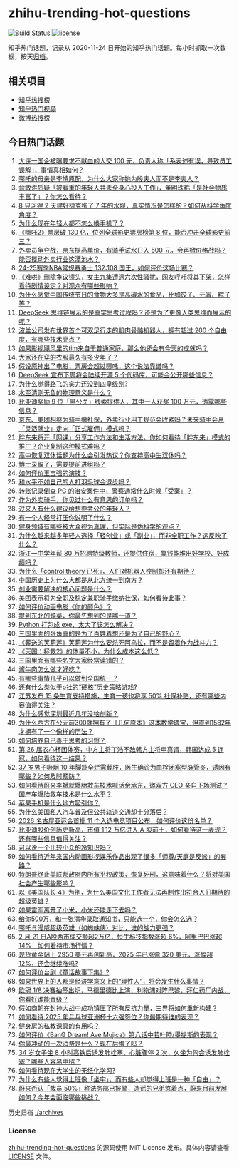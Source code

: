 # zhihu-trending-hot-questions

[![Build Status](https://github.com/justjavac/zhihu-trending-hot-questions/workflows/ci/badge.svg?branch=master)](https://github.com/justjavac/zhihu-trending-hot-questions/actions)
[![license](https://img.shields.io/github/license/justjavac/zhihu-trending-hot-questions)](https://github.com/justjavac/zhihu-trending-hot-questions/blob/master/LICENSE)

知乎热门话题，记录从 2020-11-24
日开始的知乎热门话题。每小时抓取一次数据，按天[归档](./archives)。

## 相关项目

- [知乎热搜榜](https://github.com/justjavac/zhihu-trending-top-search)
- [知乎热门视频](https://github.com/justjavac/zhihu-trending-hot-video)
- [微博热搜榜](https://github.com/justjavac/weibo-trending-hot-search)

## 今日热门话题

<!-- BEGIN -->
<!-- 最后更新时间 Sat Feb 22 2025 14:19:15 GMT+0800 (China Standard Time) -->

1. [大连一国企被曝要求不献血的人交 100 元，负责人称「系表述有误，导致员工误解」，事情真相如何？](https://www.zhihu.com/question/12935897562)
1. [哪吒的母亲是李靖原配，为什么大家称她为殷夫人而不是李夫人？](https://www.zhihu.com/question/351874821)
1. [俞敏洪质疑「被看重的年轻人并未全身心投入工作」，董明珠称「是社会物质丰富了」？你怎么看待？](https://www.zhihu.com/question/12921707799)
1. [8 只河狸 2 天建好捷克拖了 7 年的水坝，真实情况是怎样的？如何从科学角度角度？](https://www.zhihu.com/question/12159319795)
1. [为什么现在年轻人都不怎么换手机了？](https://www.zhihu.com/question/4987072286)
1. [《哪吒2》票房破 130 亿，位列全球影史票房榜第 8 位，能否冲击全球影史前三？](https://www.zhihu.com/question/12966983763)
1. [外卖员争夺战，京东提高单价，有骑手试水日入 500 元，会再掀价格战吗？能否搅动外卖行业这潭池水？](https://www.zhihu.com/question/12986130149)
1. [24-25赛季NBA常规赛勇士 132:108 国王，如何评价这场比赛？](https://www.zhihu.com/question/13000486605)
1. [《难哄》删除争议镜头，女主九集遭遇六次性骚扰，网友呼吁将其下架，怎样看待剧情设定？对观众有哪些影响？](https://www.zhihu.com/question/12933772130)
1. [为什么感觉中国传统节日的食物大多是高碳水的食品，比如饺子、元宵、粽子等？](https://www.zhihu.com/question/12618551139)
1. [DeepSeek 思维链展示的是真实思考过程吗？还是为了更像人类思维而展示的呢？](https://www.zhihu.com/question/12636871054)
1. [波兰公司发布世界首个可双足行走的肌肉骨骼机器人，拥有超过 200 个自由度，有哪些技术亮点？](https://www.zhihu.com/question/12901010321)
1. [如果影视飓风里的tim来自于普通家庭，那么他还会有今天的成就吗？](https://www.zhihu.com/question/653969518)
1. [大家还在穿的衣服最久有多少年了？](https://www.zhihu.com/question/11579807548)
1. [假设原神出了电影，票房会超过哪吒，这个说法靠谱吗？](https://www.zhihu.com/question/12966979085)
1. [DeepSeek 宣布下周将会陆续开源 5 个代码库，可能会公开哪些信息？](https://www.zhihu.com/question/12916806457)
1. [为什么觉得路飞的实力还没到四皇级别?](https://www.zhihu.com/question/628458304)
1. [水至清则无鱼的物理意义是什么？](https://www.zhihu.com/question/12893394441)
1. [比亚迪奖励 9 位「黑公关」线索提供人，其中一人获奖 100 万元，透露哪些信息？](https://www.zhihu.com/question/12791848314)
1. [京东、美团相继为骑手缴社保，外卖行业用工规范会收紧吗？未来骑手会从「灵活就业」走向「正式雇佣」模式吗？](https://www.zhihu.com/question/12817892568)
1. [胖东来将开「网课」分享工作方法和生活方法，你如何看待「胖东来」模式的推广？企业复制这种模式难吗？](https://www.zhihu.com/question/11925817910)
1. [高中恢复双休话题为什么会引发热议？你支持高中生双休吗？](https://www.zhihu.com/question/12499739338)
1. [博士录取了，需要提前进组吗？](https://www.zhihu.com/question/12515239724)
1. [如何评价王宝强的演技？](https://www.zhihu.com/question/21585670)
1. [和水平不如自己的人打羽毛球会退步吗？](https://www.zhihu.com/question/402651238)
1. [转账记录倒查 PC 的治安案件中，警察通常什么时候「受案」？](https://www.zhihu.com/question/11678365954)
1. [作为外卖骑手，你见过什么有意思的订单吗？](https://www.zhihu.com/question/644899246)
1. [过来人有什么建议给想要考公的年轻人？](https://www.zhihu.com/question/11378486173)
1. [有一个人经常打压你说明了什么？](https://www.zhihu.com/question/664931367)
1. [健身领域有哪些被大众视为真理，但实际是伪科学的观点？](https://www.zhihu.com/question/12377440590)
1. [为什么越来越多年轻人选择「轻创业」或「副业」，而非全职工作？这反映了什么？](https://www.zhihu.com/question/12559861716)
1. [浙江一中学年薪 80 万招聘特级教师，还提供住宿，靠钱能堆出好学校、好成绩吗？](https://www.zhihu.com/question/12933914107)
1. [为什么「control theory 已死」，人们对机器人控制却还有期待？](https://www.zhihu.com/question/315551457)
1. [中国历史上为什么大都是从北方统一到南方？](https://www.zhihu.com/question/21035803)
1. [创业需要解决的核心问题是什么？](https://www.zhihu.com/question/12788004521)
1. [美团表示将为全职及稳定兼职骑手缴纳社保，如何看待此事？](https://www.zhihu.com/question/12748327160)
1. [如何评价动画电影《你的颜色》？](https://www.zhihu.com/question/12513816759)
1. [提到东北的炖菜，你最先想到的是哪一道？](https://www.zhihu.com/question/659378849)
1. [Python 打包成 exe，太大了该怎么解决？](https://www.zhihu.com/question/281858271)
1. [三国里面的张角真的是为了百姓着想还是为了自己的野心？](https://www.zhihu.com/question/576408832)
1. [《葬送的芙莉莲》芙莉莲为什么要杀死阿乌拉，而不是留着作为战斗力？](https://www.zhihu.com/question/637631549)
1. [《天国：拯救2》的体量不小，为什么成本这么低？](https://www.zhihu.com/question/12665047261)
1. [三国里面有哪些名字大家经常读错的？](https://www.zhihu.com/question/27669395)
1. [酱牛肉怎么做才好吃？](https://www.zhihu.com/question/48557567)
1. [有哪些事情几乎可以做到全国统一？](https://www.zhihu.com/question/389592551)
1. [还有什么类似于p社的“硬核”历史策略游戏?](https://www.zhihu.com/question/322438558)
1. [江苏发布 15 条生育支持措施，生育一孩也将享 50% 社保补贴，还有哪些内容值得关注？](https://www.zhihu.com/question/12854488855)
1. [为什么感觉深圳最近几年没啥创新？](https://www.zhihu.com/question/12532778146)
1. [为什么西方在公元前300就拥有了《几何原本》这本数学瑰宝，但直到1582年才拥有了一个像样的历法？](https://www.zhihu.com/question/12593006245)
1. [如何培养自己善于思考的习惯？](https://www.zhihu.com/question/660646195)
1. [第 26 届农心杯团体赛，中方主将丁浩不敌韩方主将申真谞，韩国达成 5 连冠，如何看待这一结果？](https://www.zhihu.com/question/12936962751)
1. [37 岁男子吸烟 10 年脚趾全烂需截肢，医生确诊为血栓闭塞型脉管炎，诱因有哪些？如何及时预防？](https://www.zhihu.com/question/12803420453)
1. [如何看待蔚来李斌就爆胎救车技术喊话余承东，邀双方 CEO 亲自下场测试？国产车爆胎救车技术是什么水平？](https://www.zhihu.com/question/12876930252)
1. [苹果手机是什么地方吸引你？](https://www.zhihu.com/question/360789596)
1. [为什么美国私人汽车普及但公共轨道交通却十分落后？](https://www.zhihu.com/question/35770844)
1. [2026 名古屋亚运会首批 11 个入选电竞项目公布，如何评价这份名单？](https://www.zhihu.com/question/12890748409)
1. [比亚迪股价创历史新高，市值 1.12 万亿进入 A 股前十，如何看待这一表现？还有哪些信息值得关注？](https://www.zhihu.com/question/12904073251)
1. [可以说一个比较小众的冷知识吗？](https://www.zhihu.com/question/784489052)
1. [如何看待近年来国内动画影视娱乐作品出现了很多「师尊/天庭是反派」的套路？](https://www.zhihu.com/question/12707185407)
1. [特朗普终止美联邦政府内所有平权政策，恢复死刑，这意味着什么？将对美国社会产生哪些影响？](https://www.zhihu.com/question/12891094175)
1. [以《美国队长 4》为例，为什么美国文化工作者无法再制作出符合人们期待的超级英雄？](https://www.zhihu.com/question/12801624842)
1. [如果雷军离开了小米，小米还能走下去吗？](https://www.zhihu.com/question/531183568)
1. [给你500万，和一张清华录取通知书，只能选一个，你会怎么选？](https://www.zhihu.com/question/12413384269)
1. [哪吒与漫威超级英雄（如蜘蛛侠）对比，谁的战力更强？](https://www.zhihu.com/question/11740653238)
1. [2 月 21 日A股两市成交额超2万亿，恒生科技指数涨超 6%，阿里巴巴涨超14%，如何看待市场行情？](https://www.zhihu.com/question/12888202283)
1. [现货黄金站上 2950 美元再创新高，2025 年已涨逾 320 美元，涨幅超 12%，还会继续涨吗?](https://www.zhihu.com/question/12820292735)
1. [如何评价台剧《童话故事下集》?](https://www.zhihu.com/question/12160303081)
1. [如果世界上的人都是经济学意义上的“理性人”，将会发生什么事情？](https://www.zhihu.com/question/12788349278)
1. [欧冠 1/8 决赛抽签出炉，马德里德比上演，利物浦对阵巴黎，拜仁药厂内战，你看好谁能晋级？](https://www.zhihu.com/question/12951226969)
1. [假如商朝在封神大战中成功镇压了所有反抗力量，三界将如何重新构建？](https://www.zhihu.com/question/12232497135)
1. [如何看待 2025 年乒乓球亚洲杯十六强签位？你最期待谁的表现？](https://www.zhihu.com/question/12955702000)
1. [健身房的私教课真的有用吗？](https://www.zhihu.com/question/661473641)
1. [如何评价《BanG Dream! Ave Mujica》第八话中若叶睦/墨提斯的表现？](https://www.zhihu.com/question/12906711198)
1. [你最冲动的一次消费是什么？现在后悔了吗？](https://www.zhihu.com/question/662276302)
1. [34 岁女子坐 8 小时高铁后诱发肺栓塞，心脏骤停 2 次，久坐为何会诱发肺栓塞？哪些人容易中招？](https://www.zhihu.com/question/12880896074)
1. [如何看待现在大学生的无纸化学习?](https://www.zhihu.com/question/426777523)
1. [为什么有些人觉得上班像「坐牢」，而有些人却觉得上班是一种「自由」？](https://www.zhihu.com/question/12412735545)
1. [蔚来否认「裁员 50%」称法务部已报警，造谣的兄弟悠着点，蔚来目前发展如何？今年会面临哪些挑战？](https://www.zhihu.com/question/12796281461)

<!-- END -->

历史归档 [./archives](./archives)

### License

[zhihu-trending-hot-questions](https://github.com/justjavac/zhihu-trending-hot-questions)
的源码使用 MIT License 发布。具体内容请查看 [LICENSE](./LICENSE) 文件。
